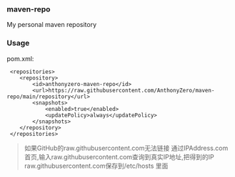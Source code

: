 ### maven-repo
My personal maven repository

### Usage

pom.xml:

```
 <repositories>
    <repository>
        <id>anthonyzero-maven-repo</id>
        <url>https://raw.githubusercontent.com/AnthonyZero/maven-repo/main/repository</url>
        <snapshots>
            <enabled>true</enabled>
            <updatePolicy>always</updatePolicy>
        </snapshots>
    </repository>
 </repositories>
```

> 如果GitHub的raw.githubusercontent.com无法链接
  通过IPAddress.com首页,输入raw.githubusercontent.com查询到真实IP地址,把得到的IP raw.githubusercontent.com保存到/etc/hosts 里面
